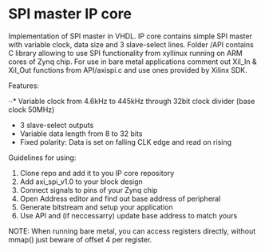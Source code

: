 # SPI master IP core

Implementation of SPI master in VHDL. IP core contains simple SPI master with variable clock, data size and 3 slave-select lines. Folder /API contains C library allowing to use SPI functionality from xyllinux running on ARM cores of Zynq chip. For use in bare metal applications comment out Xil_In & Xil_Out functions from API/axispi.c and use ones provided by Xilinx SDK.


Features:

⋅⋅* Variable clock from 4.6kHz to 445kHz through 32bit clock divider (base clock 50MHz)
* 3 slave-select outputs
* Variable data length from 8 to 32 bits
* Fixed polarity: Data is set on falling CLK edge and read on rising

Guidelines for using:
1. Clone repo and add it to you IP core repository
2. Add axi_spi_v1.0 to your block design
3. Connect signals to pins of your Zynq chip
4. Open Address editor and find out base address of peripheral
5. Generate bitstream and setup your application
6. Use API and (if neccessarry) update base address to match yours


NOTE: When running bare metal, you can access registers directly, without mmap() just beware of offset 4 per register.

